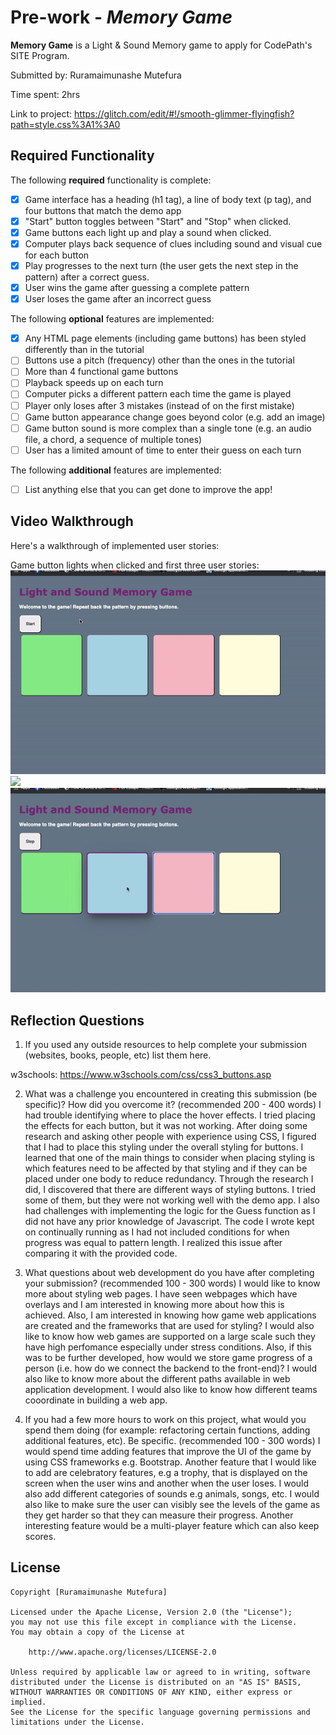 # Pre-work - *Memory Game*

**Memory Game** is a Light & Sound Memory game to apply for CodePath's SITE Program. 

Submitted by: Ruramaimunashe Mutefura

Time spent: 2hrs

Link to project: https://glitch.com/edit/#!/smooth-glimmer-flyingfish?path=style.css%3A1%3A0
## Required Functionality

The following **required** functionality is complete:

* [x] Game interface has a heading (h1 tag), a line of body text (p tag), and four buttons that match the demo app
* [x] "Start" button toggles between "Start" and "Stop" when clicked. 
* [x] Game buttons each light up and play a sound when clicked. 
* [x] Computer plays back sequence of clues including sound and visual cue for each button
* [x] Play progresses to the next turn (the user gets the next step in the pattern) after a correct guess. 
* [x] User wins the game after guessing a complete pattern
* [x] User loses the game after an incorrect guess

The following **optional** features are implemented:

* [x] Any HTML page elements (including game buttons) has been styled differently than in the tutorial
* [ ] Buttons use a pitch (frequency) other than the ones in the tutorial
* [ ] More than 4 functional game buttons
* [ ] Playback speeds up on each turn
* [ ] Computer picks a different pattern each time the game is played
* [ ] Player only loses after 3 mistakes (instead of on the first mistake)
* [ ] Game button appearance change goes beyond color (e.g. add an image)
* [ ] Game button sound is more complex than a single tone (e.g. an audio file, a chord, a sequence of multiple tones)
* [ ] User has a limited amount of time to enter their guess on each turn

The following **additional** features are implemented:

- [ ] List anything else that you can get done to improve the app!

## Video Walkthrough

Here's a walkthrough of implemented user stories:

Game button lights when clicked and first three user stories:
![](https://github.com/Rura-M/SITE-prework/blob/main/gif/ezgif.com-gif-maker%20(4).gif)
![](https://github.com/Rura-M/SITE-prework/blob/main/gif/Hnet-image.gif)
![](https://github.com/Rura-M/SITE-prework/blob/main/gif/ezgif.com-gif-maker%20(2).gif)

## Reflection Questions
1. If you used any outside resources to help complete your submission (websites, books, people, etc) list them here. 

  w3schools: https://www.w3schools.com/css/css3_buttons.asp

2. What was a challenge you encountered in creating this submission (be specific)? How did you overcome it? (recommended 200 - 400 words) 
I had trouble identifying where to place the hover effects. I tried placing the effects for each button, but it was not working. After doing some research and asking other people with experience using CSS, I figured that I had to place this styling under the overall styling for buttons. I learned that one of the main things to consider when placing styling is which features need to be affected by that styling and if they can be placed under one body to reduce redundancy. Through the research I did, I discovered that there are different ways of styling buttons. I tried some of them, but they were not working well with the demo app. I also had challenges with implementing the logic for the Guess function as I did not have any prior knowledge of Javascript. The code I wrote kept on continually running as I had not included conditions for when progress was equal to pattern length. I realized this issue after comparing it with the provided code. 

3. What questions about web development do you have after completing your submission? (recommended 100 - 300 words) 
I would like to know more about styling web pages. I have seen webpages which have overlays and I am interested in knowing more about how this is achieved. Also, I am interested in knowing how game web applications are created and the frameworks that are used for styling? I would also like to know how web games are supported on a large scale such they have high perfomance especially under stress conditions. Also, if this was to be further developed, how would we store game progress of a person (i.e. how do we connect the backend to the front-end)? I would also like to know more about the different paths available in web application development. I would also like to know how different teams cooordinate in building a web app.


4. If you had a few more hours to work on this project, what would you spend them doing (for example: refactoring certain functions, adding additional features, etc). Be specific. (recommended 100 - 300 words) 
I would spend time adding features that improve the UI of the game by using CSS frameworks e.g. Bootstrap. Another feature that I would like to add are celebratory features, e.g a trophy, that is displayed on the screen when the user wins and another when the user loses. I would also add different categories of sounds e.g animals, songs, etc. I would also like to make sure the user can visibly see the levels of the game as they get harder so that they can measure their progress. Another interesting feature would be a multi-player feature which can also keep scores.


## License

    Copyright [Ruramaimunashe Mutefura]

    Licensed under the Apache License, Version 2.0 (the "License");
    you may not use this file except in compliance with the License.
    You may obtain a copy of the License at

        http://www.apache.org/licenses/LICENSE-2.0

    Unless required by applicable law or agreed to in writing, software
    distributed under the License is distributed on an "AS IS" BASIS,
    WITHOUT WARRANTIES OR CONDITIONS OF ANY KIND, either express or implied.
    See the License for the specific language governing permissions and
    limitations under the License.
